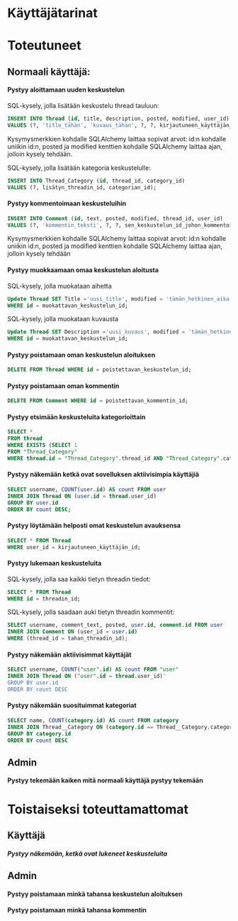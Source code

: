 # Käyttäjätarinat

# Toteutuneet

## Normaali käyttäjä: 

#### Pystyy aloittamaan uuden keskustelun

SQL-kysely, jolla lisätään keskustelu thread tauluun:

```SQL 
INSERT INTO Thread (id, title, description, posted, modified, user_id) 
VALUES (?, 'title_tähän', 'kuvaus_tähän', ?, ?, kirjautuneen_käyttäjän_id);
```

Kysymysmerkkien kohdalle SQLAlchemy laittaa sopivat arvot: id:n kohdalle uniikin id:n, posted ja modified kenttien kohdalle SQLAlchemy laittaa ajan, jolloin kysely tehdään.

SQL-kysely, jolla lisätään kategoria keskustelulle:

```SQL
INSERT INTO Thread_Category (id, thread_id, category_id)
VALUES (?, lisätyn_threadin_id, categorian_id);
```



#### Pystyy kommentoimaan keskusteluihin


```SQL
INSERT INTO Comment (id, text, posted, modified, thread_id, user_id) 
VALUES (?, 'kommentin_teksti', ?, ?, sen_keskustelun_id_johon_kommentoidaan, kirjautuneen_käyttäjän_id);
``` 

Kysymysmerkkien kohdalle SQLAlchemy laittaa sopivat arvot: id:n kohdalle uniikin id:n, posted ja modified kenttien kohdalle SQLAlchemy laittaa ajan, jolloin kysely tehdään



#### Pystyy muokkaamaan omaa keskustelun aloitusta

SQL-kysely, jolla muokataan aihetta

```SQL
Update Thread SET Title ='uusi_title', modified = 'tämän_hetkinen_aika' 
WHERE id = muokattavan_keskustelun_id;
```

SQL-kysely, jolla muokataan kuvausta

```SQL
Update Thread SET Description ='uusi_kuvaus', modified = 'tämän_hetkinen_aika' 
WHERE id = muokattavan_keskustelun_id;
```


#### Pystyy poistamaan oman keskustelun aloituksen


```SQL 
DELETE FROM Thread WHERE id = poistettavan_keskustelun_id;
```


#### Pystyy poistamaan oman kommentin


```SQL 
DELETE FROM Comment WHERE id = poistettavan_kommentin_id;
```



#### Pystyy etsimään keskusteluita kategorioittain

```SQL
SELECT *  
FROM thread
WHERE EXISTS (SELECT 1
FROM "Thread_Category"
WHERE thread.id = "Thread_Category".thread_id AND "Thread_Category".category_id = kategorian_id)
```

#### Pystyy näkemään ketkä ovat sovelluksen aktiivisimpia käyttäjiä


```SQL 
SELECT username, COUNT(user.id) AS count FROM user 
INNER JOIN Thread ON (user.id = thread.user_id)
GROUP BY user.id 
ORDER BY count DESC;
```

#### Pystyy löytämään helposti omat keskustelun avauksensa


```SQL
SELECT * FROM Thread
WHERE user_id = kirjautuneen_käyttäjän_id;
```
#### Pystyy lukemaan keskusteluita

SQL-kysely, jolla saa kaikki tietyn threadin tiedot:

```SQL
SELECT * FROM Thread
WHERE id = threadin_id;
```

SQL-kysely, jolla saadaan auki tietyn threadin kommentit: 

```SQL
SELECT username, comment_text, posted, user.id, comment.id FROM user
INNER JOIN Comment ON (user_id = user.id)
WHERE (thread_id = tahan_threadin_id);
```

#### Pystyy näkemään aktiivisimmat käyttäjät

```SQL
SELECT username, COUNT("user".id) AS count FROM "user"
INNER JOIN Thread ON ("user".id = thread.user_id)'
GROUP BY user.id
ORDER BY count DESC
```

#### Pystyy näkemään suosituimmat kategoriat
```SQL
SELECT name, COUNT(category.id) AS count FROM category
INNER JOIN Thread__Category ON (category.id == Thread__Category.category_id)
GROUP BY category.id
ORDER BY count DESC
``` 

## Admin

#### Pystyy tekemään kaiken mitä normaali käyttäjä pystyy tekemään

# Toistaiseksi toteuttamattomat

## Käyttäjä

##### Pystyy näkemään, ketkä ovat lukeneet keskusteluita

## Admin

#### Pystyy poistamaan minkä tahansa keskustelun aloituksen
#### Pystyy poistamaan minkä tahansa kommentin
